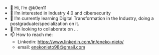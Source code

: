 - 👋 Hi, I’m @k0en11
- 👀 I’m interested in Industry 4.0 and cibersecurity
- 🌱 I’m currently learning Digital Transformation in the Industry, doing a postgraduate/specialization on it.
- 💞️ I’m looking to collaborate on ...
- 📫 How to reach me: 
     - Linkedin: https://www.linkedin.com/in/eneko-nieto/
     - email: enekonieto98@gmail.com

<!---
k0en11/k0en11 is a ✨ special ✨ repository because its `README.md` (this file) appears on your GitHub profile.
You can click the Preview link to take a look at your changes.
--->
